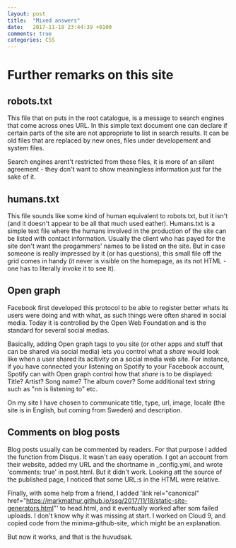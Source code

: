 ```yaml
---
layout: post
title:  "Mixed answers"
date:   2017-11-18 23:44:39 +0100
comments: true
categories: CSS
---
```


# Further remarks on this site

## robots.txt

This file that on puts in the root catalogue, is a message to search engines that come across 
ones URL. In this simple text document one can declare if certain parts of the site are not 
appropriate to list in search results. It can be old files that are replaced by new ones, 
files under developement and system files. 

Search engines arent't restricted from these files, it is more of an silent agreement - 
they don't want to show meaningless information just for the sake of it. 

## humans.txt

This file sounds like some kind of human equivalent to robots.txt, but it isn't (and it 
doesn't appear to be all that much used eather). Humans.txt is a simple text file where 
the humans involved in the production of the site can be listed with contact information.
Usually the client who has payed for the site don't want the progammers' names to be listed
on the site. But in case someone is really impressed by it (or has questions), this small
file off the grid comes in handy (it never is visible on the homepage, as its not HTML - 
one has to literally invoke it to see it).

## Open graph 

Facebook first developed this protocol to be able to register better whats its users were 
doing and with what, as such things were often shared in social media. Today it is controlled 
by the Open Web Foundation and is the standard for several social medias. 

Basically, adding Open graph tags to you site (or other apps and stuff that can be shared via 
social media) lets you control what a *share* would look like when a user shared its acitivity
on a social media web site. For instance, if you have connected your listening on Spotify to 
your Facebook account, Spotify can with Open graph control how that *share* is to be displayed: 
Title? Artist? Song name? The album cover? Some additional text string such as "nn is listening to"
etc. 

On my site I have chosen to communicate title, type, url, image, locale (the site is in English, but 
coming from Sweden) and description.

## Comments on blog posts

Blog posts usually can be commented by readers. For that purpose I added the function from Disqus.
It wasn't an easy operation. I got an account from their website, added my URL and the shortname 
in _config.yml, and wrote 'comments: true' in post.html. But it didn't work. Looking att the source 
of the published page, I noticed that some URL:s in the HTML were relative. 

Finally, with some help from a friend, I added 'link rel="canonical" href="https://markmathur.github.io/ssg/2017/11/18/static-site-generators.html"'
to head.html, and it eventually worked after som failed uploads. I don't know why it was 
missing at start. I worked on Cloud 9, and copied code from the minima-github-site, which 
might be an explanation. 

But now it works, and that is the huvudsak. 
